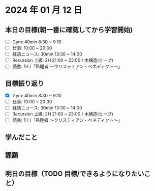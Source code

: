 # 2024 年 01 月 12 日

## 本日の目標(朝一番に確認してから学習開始)

- [ ] Gym: 40min 8:30 ~ 9:10
- [ ] 仕事: 10:00 ~ 20:00
- [ ] 経済ニュース: 30min 13:30 ~ 14:00
- [ ] Recursion 上級: 2H 21:00 ~ 23:00 / 木構造(ヒープ)
- [ ] 読書: 1H /「熟睡者 〜クリスティアン・ベネディクト〜」

## 目標振り返り

- [x] Gym: 40min 8:30 ~ 9:10
- [ ] 仕事: 10:00 ~ 20:00
- [ ] 経済ニュース: 30min 13:30 ~ 14:00
- [ ] Recursion 上級: 2H 21:00 ~ 23:00 / 木構造(ヒープ)
- [ ] 読書: 1H /「熟睡者 〜クリスティアン・ベネディクト〜」

## 学んだこと

## 課題

## 明日の目標（TODO 目標/できるようになりたいこと）

